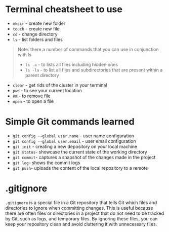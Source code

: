 # Terminal cheatsheet to use

* `mkdir` - create new folder
* `touch` - create new file
* `cd` - change directory
* `ls` - list folders and files

> Note: there a number of commands that you can use in conjunction with ls
> * `ls -a` - to lists all files including hidden ones
> * `ls -la` - to list all files and subdirectories that are present within a parent directory

* `clear` - get rids of the cluster in your terminal
* `pwd` - to see your current location
* `Rm` - to remove file
* `open` - to open a file

# Simple Git commands learned
* `git config --global user.name` - user name configuration
* `git config --global user.email` - user email configuration
* `git init` - creating a new depository on your local machine
* `git status`- showcase the current state of the working directory
* `git commit`- captures a snapshot of the changes made in the project
* `git log`- shows the commit logs
* `git push`- uploads the content of the local repository to a remote 

# .gitignore

`.gitignore` is a special file in a Git repository that tells Git which files and directories to ignore when committing changes. This is useful because there are often files or directories in a project that do not need to be tracked by Git, such as logs, and temporary files. By ignoring these files, you can keep your repository clean and avoid cluttering it with unnecessary files.
